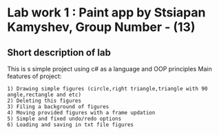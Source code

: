 # Lab work 1 : Paint app by Stsiapan Kamyshev, Group Number - (13)

## Short description of lab
This is s simple project using c# as a language and OOP principles
Main features of project:
    
    1) Drawing simple figures (circle,right triangle,triangle with 90 angle,rectangle and etc)
    2) Deleting this figures
    3) Filing a background of figures
    4) Moving provided figures with a frame updation
    5) Simple and fixed undo/redo options
    6) Loading and saving in txt file figures


